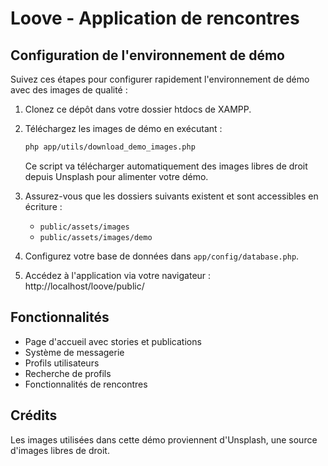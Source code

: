 # Loove - Application de rencontres

## Configuration de l'environnement de démo

Suivez ces étapes pour configurer rapidement l'environnement de démo avec des images de qualité :

1. Clonez ce dépôt dans votre dossier htdocs de XAMPP.

2. Téléchargez les images de démo en exécutant :
   ```bash
   php app/utils/download_demo_images.php
   ```
   
   Ce script va télécharger automatiquement des images libres de droit depuis Unsplash pour alimenter votre démo.

3. Assurez-vous que les dossiers suivants existent et sont accessibles en écriture :
   - `public/assets/images`
   - `public/assets/images/demo`

4. Configurez votre base de données dans `app/config/database.php`.

5. Accédez à l'application via votre navigateur : http://localhost/loove/public/

## Fonctionnalités

- Page d'accueil avec stories et publications
- Système de messagerie
- Profils utilisateurs
- Recherche de profils
- Fonctionnalités de rencontres

## Crédits

Les images utilisées dans cette démo proviennent d'Unsplash, une source d'images libres de droit.

